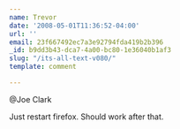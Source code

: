 ```yaml
---
name: Trevor
date: '2008-05-01T11:36:52-04:00'
url: ''
email: 23f667492ec7a3e92794fda419b2b396
_id: b9dd3b43-dca7-4a00-bc80-1e36040b1af3
slug: "/its-all-text-v080/"
template: comment

---
```


@Joe Clark

Just restart firefox.  Should work after that.
